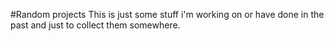 #Random projects
This is just some stuff i'm working on or have done in the past and just to collect them somewhere.

